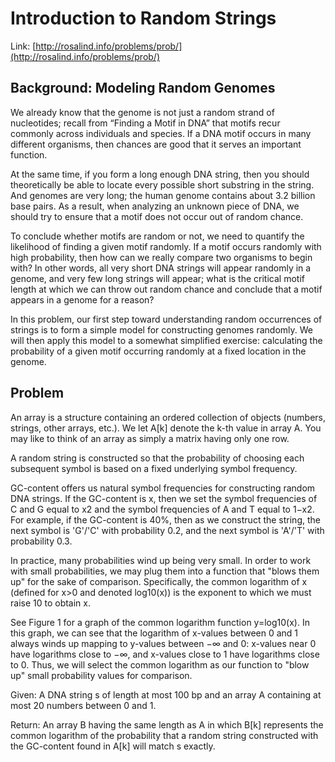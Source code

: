 # Introduction to Random Strings

Link: [http://rosalind.info/problems/prob/](http://rosalind.info/problems/prob/)

## Background: Modeling Random Genomes

We already know that the genome is not just a random strand of nucleotides; recall from “Finding a Motif in DNA” that motifs recur commonly across individuals and species. If a DNA motif occurs in many different organisms, then chances are good that it serves an important function.

At the same time, if you form a long enough DNA string, then you should theoretically be able to locate every possible short substring in the string. And genomes are very long; the human genome contains about 3.2 billion base pairs. As a result, when analyzing an unknown piece of DNA, we should try to ensure that a motif does not occur out of random chance.

To conclude whether motifs are random or not, we need to quantify the likelihood of finding a given motif randomly. If a motif occurs randomly with high probability, then how can we really compare two organisms to begin with? In other words, all very short DNA strings will appear randomly in a genome, and very few long strings will appear; what is the critical motif length at which we can throw out random chance and conclude that a motif appears in a genome for a reason?

In this problem, our first step toward understanding random occurrences of strings is to form a simple model for constructing genomes randomly. We will then apply this model to a somewhat simplified exercise: calculating the probability of a given motif occurring randomly at a fixed location in the genome.

## Problem

An array is a structure containing an ordered collection of objects (numbers, strings, other arrays, etc.). We let A[k] denote the k-th value in array A. You may like to think of an array as simply a matrix having only one row.

A random string is constructed so that the probability of choosing each subsequent symbol is based on a fixed underlying symbol frequency.

GC-content offers us natural symbol frequencies for constructing random DNA strings. If the GC-content is x, then we set the symbol frequencies of C and G equal to x2 and the symbol frequencies of A and T equal to 1−x2. For example, if the GC-content is 40%, then as we construct the string, the next symbol is 'G'/'C' with probability 0.2, and the next symbol is 'A'/'T' with probability 0.3.

In practice, many probabilities wind up being very small. In order to work with small probabilities, we may plug them into a function that "blows them up" for the sake of comparison. Specifically, the common logarithm of x (defined for x>0 and denoted log10(x)) is the exponent to which we must raise 10 to obtain x.

See Figure 1 for a graph of the common logarithm function y=log10(x). In this graph, we can see that the logarithm of x-values between 0 and 1 always winds up mapping to y-values between −∞ and 0: x-values near 0 have logarithms close to −∞, and x-values close to 1 have logarithms close to 0. Thus, we will select the common logarithm as our function to "blow up" small probability values for comparison.

Given: A DNA string s of length at most 100 bp and an array A containing at most 20 numbers between 0 and 1.

Return: An array B having the same length as A in which B[k] represents the common logarithm of the probability that a random string constructed with the GC-content found in A[k] will match s exactly.